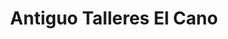 ---
title: "Antiguo Talleres El Cano"
url: /xirivella/antiguo-talleres-el-cano/
shop: reparación de automóviles
---